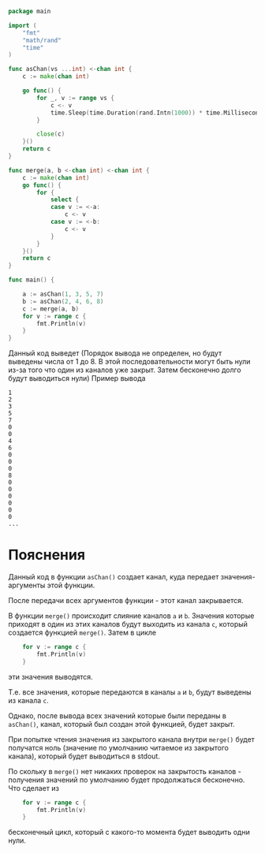 ```go
package main

import (
	"fmt"
	"math/rand"
	"time"
)

func asChan(vs ...int) <-chan int {
	c := make(chan int)

	go func() {
		for _, v := range vs {
			c <- v
			time.Sleep(time.Duration(rand.Intn(1000)) * time.Millisecond)
		}

		close(c)
	}()
	return c
}

func merge(a, b <-chan int) <-chan int {
	c := make(chan int)
	go func() {
		for {
			select {
			case v := <-a:
				c <- v
			case v := <-b:
				c <- v
			}
		}
	}()
	return c
}

func main() {

	a := asChan(1, 3, 5, 7)
	b := asChan(2, 4, 6, 8)
	c := merge(a, b)
	for v := range c {
		fmt.Println(v)
	}
}

```
Данный код выведет (Порядок вывода не определен, но будут выведены числа от 1 до 8. В этой последовательности могут быть нули из-за того что один из каналов уже закрыт. Затем бесконечно долго будут выводиться нули)
Пример вывода
```
1
2
3
5
7
0
0
4
6
0
0
0
8
0
0
0
0
0
0
...
```
# Пояснения
Данный код в функции `asChan()` создает канал, куда передает значения-аргументы этой функции.

После передачи всех аргументов функции - этот канал закрывается.

В функции `merge()` происходит слияние каналов `a` и `b`. Значения которые приходят в один из этих каналов будут выходить из канала `c`, который создается функцией `merge()`.
Затем в цикле 
```go
	for v := range c {
		fmt.Println(v)
	}
```
эти значения выводятся.

Т.е. все значения, которые передаются в каналы `a` и `b`, будут выведены из канала `c`.

Однако, после вывода всех значений которые были переданы в `asChan()`, канал, который был создан этой функцией, будет закрыт.

При попытке чтения значения из закрытого канала внутри `merge()` будет получатся ноль (значение по умолчанию читаемое из закрытого канала), который будет выводиться в stdout.

По скольку в `merge()` нет никаких проверок на закрытость каналов - получения значений по умолчанию будет продолжаться бесконечно. Что сделает из 
```go
	for v := range c {
		fmt.Println(v)
	}
```
бесконечный цикл, который с какого-то момента будет выводить одни нули.